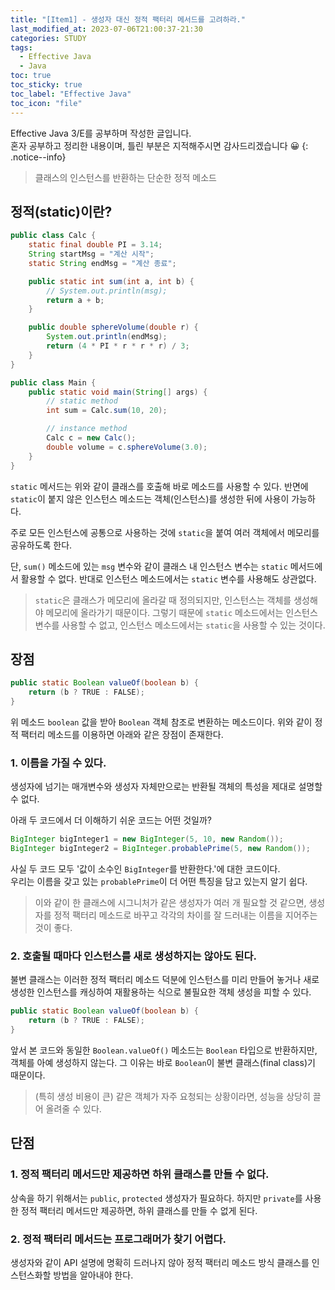 ```yaml
---
title: "[Item1] - 생성자 대신 정적 팩터리 메서드를 고려하라."
last_modified_at: 2023-07-06T21:00:37-21:30
categories: STUDY
tags:
  - Effective Java
  - Java
toc: true
toc_sticky: true
toc_label: "Effective Java"
toc_icon: "file"
---
```


Effective Java 3/E를 공부하며 작성한 글입니다.<br>
혼자 공부하고 정리한 내용이며, 틀린 부분은 지적해주시면 감사드리겠습니다 😀
{: .notice--info}

> 클래스의 인스턴스를 반환하는 단순한 정적 메소드

## 정적(static)이란?

```java
public class Calc {
    static final double PI = 3.14;
    String startMsg = "계산 시작";
    static String endMsg = "계산 종료";

    public static int sum(int a, int b) {
        // System.out.println(msg);
        return a + b;
    }

    public double sphereVolume(double r) {
        System.out.println(endMsg);
        return (4 * PI * r * r * r) / 3;
    }
}

public class Main {
    public static void main(String[] args) {
        // static method
        int sum = Calc.sum(10, 20);

        // instance method
        Calc c = new Calc();
        double volume = c.sphereVolume(3.0);
    }
}
```

`static` 메서드는 위와 같이 클래스를 호출해 바로 메소드를 사용할 수 있다.
반면에 `static`이 붙지 않은 인스턴스 메소드는 객체(인스턴스)를 생성한 뒤에 사용이 가능하다.

주로 모든 인스턴스에 공통으로 사용하는 것에 `static`을 붙여 여러 객체에서 메모리를 공유하도록 한다.

단, `sum()` 메소드에 있는 `msg` 변수와 같이 클래스 내 인스턴스 변수는 `static` 메서드에서 활용할 수 없다.
반대로 인스턴스 메소드에서는 `static` 변수를 사용해도 상관없다.

> `static`은 클래스가 메모리에 올라갈 때 정의되지만, 인스턴스는 객체를 생성해야 메모리에 올라가기 때문이다.
> 그렇기 때문에 `static` 메소드에서는 인스턴스 변수를 사용할 수 없고, 인스턴스 메소드에서는 `static`을 사용할 수 있는 것이다.

## 장점

```java
public static Boolean valueOf(boolean b) {
    return (b ? TRUE : FALSE);
}
```

위 메소드 `boolean` 값을 받아 `Boolean` 객체 참조로 변환하는 메소드이다.
위와 같이 정적 팩터리 메소드를 이용하면 아래와 같은 장점이 존재한다.

### 1. 이름을 가질 수 있다.

생성자에 넘기는 매개변수와 생성자 자체만으로는 반환될 객체의 특성을 제대로 설명할 수 없다.

아래 두 코드에서 더 이해하기 쉬운 코드는 어떤 것일까?

```java
BigInteger bigInteger1 = new BigInteger(5, 10, new Random());
BigInteger bigInteger2 = BigInteger.probablePrime(5, new Random());
```

사실 두 코드 모두 '값이 소수인 `BigInteger`를 반환한다.'에 대한 코드이다.<br>
우리는 이름을 갖고 있는 `probablePrime`이 더 어떤 특징을 담고 있는지 알기 쉽다.

> 이와 같이 한 클래스에 시그니처가 같은 생성자가 여러 개 필요할 것 같으면, 생성자를 정적 팩터리 메소드로 바꾸고 각각의 차이를 잘 드러내는 이름을 지어주는 것이 좋다.

### 2. 호출될 때마다 인스턴스를 새로 생성하지는 않아도 된다.

불변 클래스는 이러한 정적 팩터리 메소드 덕분에 인스턴스를 미리 만들어 놓거나 새로 생성한 인스턴스를 캐싱하여 재활용하는 식으로 불필요한 객체 생성을 피할 수 있다.

```java
public static Boolean valueOf(boolean b) {
    return (b ? TRUE : FALSE);
}
```

앞서 본 코드와 동일한 `Boolean.valueOf()` 메소드는 `Boolean` 타입으로 반환하지만, 객체를 아예 생성하지 않는다.
그 이유는 바로 `Boolean`이 불변 클래스(final class)기 때문이다.

> (특히 생성 비용이 큰) 같은 객체가 자주 요청되는 상황이라면, 성능을 상당히 끌어 올려줄 수 있다.

## 단점

### 1. 정적 팩터리 메서드만 제공하면 하위 클래스를 만들 수 없다.

상속을 하기 위해서는 `public`, `protected` 생성자가 필요하다.
하지만 `private`를 사용한 정적 팩터리 메서드만 제공하면, 하위 클래스를 만들 수 없게 된다.

### 2. 정적 팩터리 메서드는 프로그래머가 찾기 어렵다.

생성자와 같이 API 설명에 명확히 드러나지 않아 정적 팩터리 메소드 방식 클래스를 인스턴스화할 방법을 알아내야 한다.